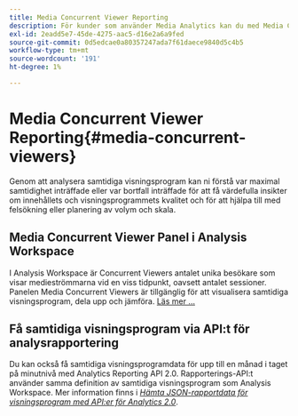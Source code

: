 ```yaml
---
title: Media Concurrent Viewer Reporting
description: För kunder som använder Media Analytics kan du med Media Concurrent Viewer-panelen i Analysis Workspace analysera samtidiga visningsprogram för att förstå var maximal samtidighet inträffade eller var bortfall inträffade.
exl-id: 2eadd5e7-45de-4275-aac5-d16e2a6a9fed
source-git-commit: 0d5edcae0a80357247ada7f61daece9840d5c4b5
workflow-type: tm+mt
source-wordcount: '191'
ht-degree: 1%

---
```


# Media Concurrent Viewer Reporting{#media-concurrent-viewers}

Genom att analysera samtidiga visningsprogram kan ni förstå var maximal samtidighet inträffade eller var bortfall inträffade för att få värdefulla insikter om innehållets och visningsprogrammets kvalitet och för att hjälpa till med felsökning eller planering av volym och skala.

## Media Concurrent Viewer Panel i Analysis Workspace

I Analysis Workspace är Concurrent Viewers antalet unika besökare som visar medieströmmarna vid en viss tidpunkt, oavsett antalet sessioner. Panelen Media Concurrent Viewers är tillgänglig för att visualisera samtidiga visningsprogram, dela upp och jämföra. [Läs mer …](https://experienceleague.adobe.com/docs/analytics/analyze/analysis-workspace/panels/media-concurrent-viewers.html)

## Få samtidiga visningsprogram via API:t för analysrapportering

Du kan också få samtidiga visningsprogramdata för upp till en månad i taget på minutnivå med Analytics Reporting API 2.0.  Rapporterings-API:t använder samma definition av samtidiga visningsprogram som Analysis Workspace.  Mer information finns i [_*Hämta JSON-rapportdata för visningsprogram med API:er för Analytics 2.0*_](/help/media-reports/media-default-reports/get-concurrent-json20.md).
